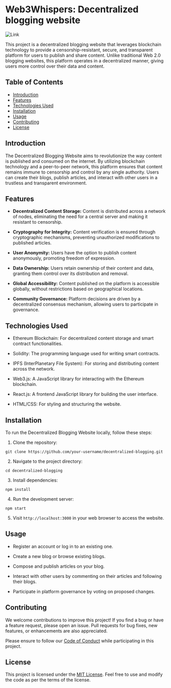 # Web3Whispers: Decentralized blogging website

![Link](https://web3-whispers.vercel.app/)

This project is a decentralized blogging website that leverages blockchain technology to provide a censorship-resistant, secure, and transparent platform for users to publish and share content. Unlike traditional Web 2.0 blogging websites, this platform operates in a decentralized manner, giving users more control over their data and content.

## Table of Contents

- [Introduction](#introduction)
- [Features](#features)
- [Technologies Used](#technologies-used)
- [Installation](#installation)
- [Usage](#usage)
- [Contributing](#contributing)
- [License](#license)

## Introduction

The Decentralized Blogging Website aims to revolutionize the way content is published and consumed on the internet. By utilizing blockchain technology and a peer-to-peer network, this platform ensures that content remains immune to censorship and control by any single authority. Users can create their blogs, publish articles, and interact with other users in a trustless and transparent environment.

## Features

- **Decentralized Content Storage:** Content is distributed across a network of nodes, eliminating the need for a central server and making it resistant to censorship.

- **Cryptography for Integrity:** Content verification is ensured through cryptographic mechanisms, preventing unauthorized modifications to published articles.

- **User Anonymity:** Users have the option to publish content anonymously, promoting freedom of expression.

- **Data Ownership:** Users retain ownership of their content and data, granting them control over its distribution and removal.

- **Global Accessibility:** Content published on the platform is accessible globally, without restrictions based on geographical locations.

- **Community Governance:** Platform decisions are driven by a decentralized consensus mechanism, allowing users to participate in governance.

## Technologies Used

- Ethereum Blockchain: For decentralized content storage and smart contract functionalities.

- Solidity: The programming language used for writing smart contracts.

- IPFS (InterPlanetary File System): For storing and distributing content across the network.

- Web3.js: A JavaScript library for interacting with the Ethereum blockchain.

- React.js: A frontend JavaScript library for building the user interface.

- HTML/CSS: For styling and structuring the website.

## Installation

To run the Decentralized Blogging Website locally, follow these steps:

1. Clone the repository:

```
git clone https://github.com/your-username/decentralized-blogging.git
```

2. Navigate to the project directory:

```
cd decentralized-blogging
```

3. Install dependencies:

```
npm install
```

4. Run the development server:

```
npm start
```

5. Visit `http://localhost:3000` in your web browser to access the website.

## Usage

- Register an account or log in to an existing one.

- Create a new blog or browse existing blogs.

- Compose and publish articles on your blog.

- Interact with other users by commenting on their articles and following their blogs.

- Participate in platform governance by voting on proposed changes.

## Contributing

We welcome contributions to improve this project! If you find a bug or have a feature request, please open an issue. Pull requests for bug fixes, new features, or enhancements are also appreciated.

Please ensure to follow our [Code of Conduct](CODE_OF_CONDUCT.md) while participating in this project.

## License

This project is licensed under the [MIT License](LICENSE). Feel free to use and modify the code as per the terms of the license.
